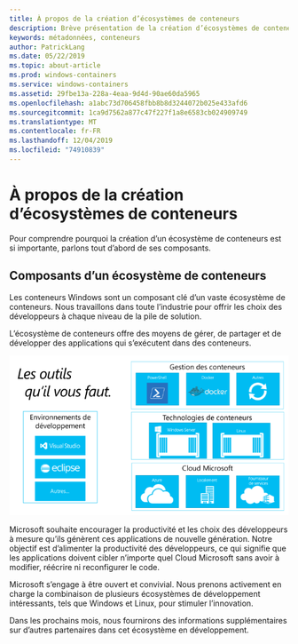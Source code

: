 ```yaml
---
title: À propos de la création d’écosystèmes de conteneurs
description: Brève présentation de la création d’écosystèmes de conteneurs.
keywords: métadonnées, conteneurs
author: PatrickLang
ms.date: 05/22/2019
ms.topic: about-article
ms.prod: windows-containers
ms.service: windows-containers
ms.assetid: 29fbe13a-228a-4eaa-9d4d-90ae60da5965
ms.openlocfilehash: a1abc73d706458fbb8b8d3244072b025e433afd6
ms.sourcegitcommit: 1ca9d7562a877c47f227f1a8e6583cb024909749
ms.translationtype: MT
ms.contentlocale: fr-FR
ms.lasthandoff: 12/04/2019
ms.locfileid: "74910839"
---
```

# <a name="about-building-container-ecosystems"></a>À propos de la création d’écosystèmes de conteneurs

Pour comprendre pourquoi la création d’un écosystème de conteneurs est si importante, parlons tout d’abord de ses composants.

## <a name="components-of-a-container-ecosystem"></a>Composants d’un écosystème de conteneurs

Les conteneurs Windows sont un composant clé d’un vaste écosystème de conteneurs. Nous travaillons dans toute l’industrie pour offrir les choix des développeurs à chaque niveau de la pile de solution.

L’écosystème de conteneurs offre des moyens de gérer, de partager et de développer des applications qui s’exécutent dans des conteneurs.

![](media/containerEcosystem.png)

Microsoft souhaite encourager la productivité et les choix des développeurs à mesure qu’ils génèrent ces applications de nouvelle génération. Notre objectif est d’alimenter la productivité des développeurs, ce qui signifie que les applications doivent cibler n’importe quel Cloud Microsoft sans avoir à modifier, réécrire ni reconfigurer le code.

Microsoft s’engage à être ouvert et convivial. Nous prenons activement en charge la combinaison de plusieurs écosystèmes de développement intéressants, tels que Windows et Linux, pour stimuler l’innovation.

Dans les prochains mois, nous fournirons des informations supplémentaires sur d’autres partenaires dans cet écosystème en développement.